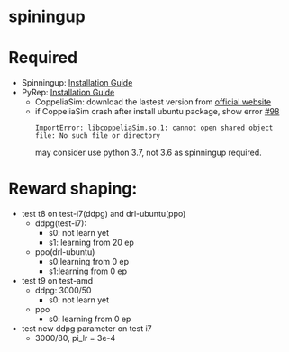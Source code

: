 # spiningup
# Required
- Spinningup: [Installation Guide](https://spinningup.openai.com/en/latest/user/installation.html)
- PyRep: [Installation Guide](https://github.com/stepjam/PyRep)
  - CoppeliaSim: download the lastest version from [official website](https://www.coppeliarobotics.com/downloads)
  - if CoppeliaSim crash after install ubuntu package, show error [#98](https://github.com/stepjam/PyRep/issues/98)
    ```
    ImportError: libcoppeliaSim.so.1: cannot open shared object file: No such file or directory
    ```
    may consider use python 3.7, not 3.6 as spinningup required.
    
# Reward shaping:
- test t8 on test-i7(ddpg) and drl-ubuntu(ppo)
    - ddpg(test-i7):
      - s0: not learn yet
      - s1: learning from 20 ep
    - ppo(drl-ubuntu)
      - s0:learning from 0 ep
      - s1:learning from 0 ep
- test t9 on test-amd
    - ddpg: 3000/50
      - s0: not learn yet
    - ppo
      - s0: learning from 0 ep
- test new ddpg parameter on test i7 
  - 3000/80, pi_lr = 3e-4


